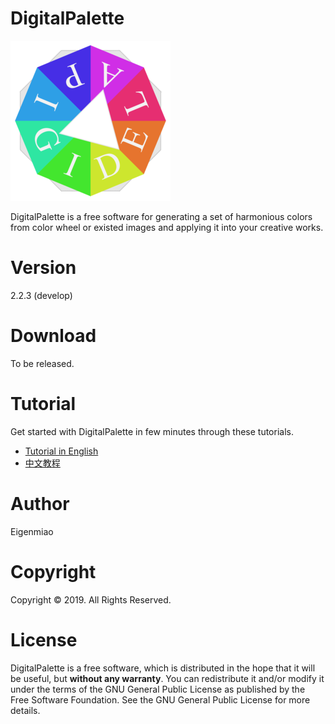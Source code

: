 # DigitalPalette
![DigitalPalette](src/main/icons/full/icon_full_256.png)

DigitalPalette is a free software for generating a set of harmonious colors from color wheel or existed images and applying it into your creative works.

# Version
2.2.3 (develop)

# Download
To be released.

# Tutorial
Get started with DigitalPalette in few minutes through these tutorials.  

* [Tutorial in English](tutorials/tutorial_English.md)  
* [中文教程](tutorials/tutorial_Chinese.md)

# Author
Eigenmiao

# Copyright
Copyright © 2019. All Rights Reserved.

# License
DigitalPalette is a free software, which is distributed in the hope that it will be useful, but **without any warranty**. You can redistribute it and/or modify it under the terms of the GNU General Public License as published by the Free Software Foundation. See the GNU General Public License for more details.
